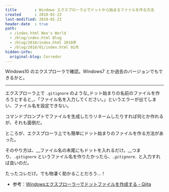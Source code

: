 ```yaml
---
title        : Windows エクスプローラ上でドットから始まるファイルを作る方法
created      : 2018-01-23
last-modified: 2018-01-23
header-date  : true
path:
  - /index.html Neo's World
  - /blog/index.html Blog
  - /blog/2018/index.html 2018年
  - /blog/2018/01/index.html 01月
hidden-info:
  original-blog: Corredor
---
```


Windows10 のエクスプローラで確認。Windows7 とか過去のバージョンでもできるかと。

---

エクスプローラ上で `.gitignore` のような_ドット始まりの名前のファイルを作ろうとすると_、「ファイル名を入力してください。」というエラーが出てしまい、ファイル名を設定できない。

コマンドプロンプトでファイルを生成したりリネームしたりすれば何とか作れるが、それも面倒だ。

ところが、エクスプローラ上でも簡単にドット始まりのファイルを作る方法があった。

そのやり方は、__ファイル名の末尾にもドットを入れるだけ。__つまり、`.gitignore` というファイル名を作りたかったら、_`.gitignore.`_ と入力すれば良いのだ。

たったコレだけ。でも物凄く助かることだろう…！

- 参考：[Windowsエクスプローラーでドットファイルを作成する - Qiita](https://qiita.com/sgur/items/745e0ee02c69b50bf9e5)
